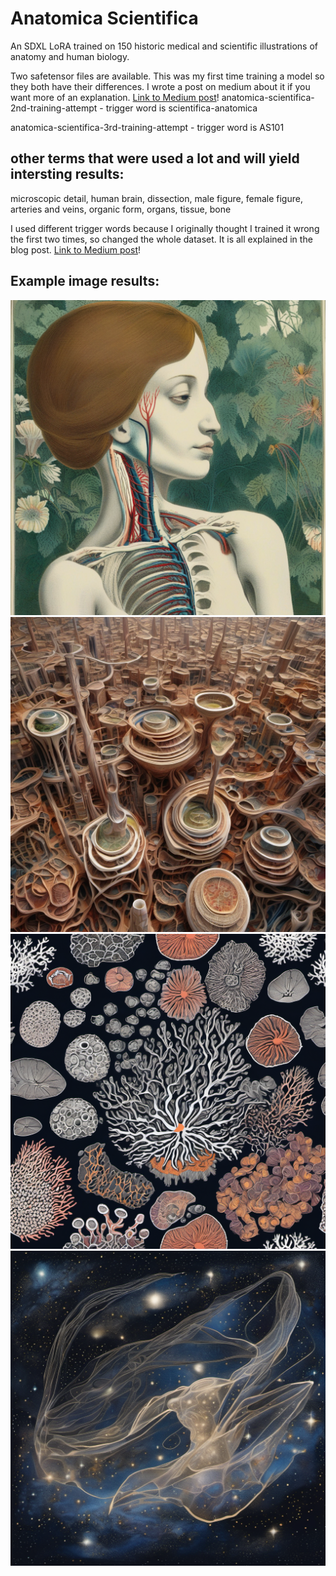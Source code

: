 # Anatomica Scientifica 

An SDXL LoRA trained on 150 historic medical and scientific illustrations of anatomy and human biology.  

Two safetensor files are available. This was my first time training a model so they both have their differences. I wrote a post on medium about it if you want more of an explanation. [Link to Medium post](https://medium.com/@spencercooley/my-first-sdxl-lora-training-a-journey-through-frustration-to-a7238568f849)!
anatomica-scientifica-2nd-training-attempt - trigger word is scientifica-anatomica

anatomica-scientifica-3rd-training-attempt - trigger word is AS101 

## other terms that were used a lot and will yield intersting results:
microscopic detail, human brain, dissection, male figure, female figure, arteries and veins, organic form, organs, tissue, bone
 
I used different trigger words because I originally thought I trained it wrong the first two times, so changed the whole dataset. It is all explained in the blog post. [Link to Medium post](https://medium.com/@spencercooley/my-first-sdxl-lora-training-a-journey-through-frustration-to-a7238568f849)!

## Example image results:

![Anatomical SDXL LoRA Illustration](samples/lady-anatomic.png)
![Anatomical SDXL LoRA Illustration](samples/architecture.png)
![Anatomical SDXL LoRA Illustration](samples/cellular.png)
![Anatomical SDXL LoRA Illustration](samples/space.png)
